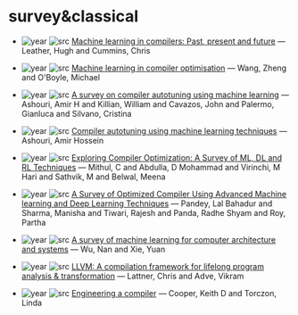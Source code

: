 # survey&classical

- ![year](https://img.shields.io/badge/year-2020-blue) ![src](https://img.shields.io/badge/src-FDL-orange) [Machine learning in compilers: Past, present and future](https://doi.org/10.1109/FDL50818.2020.9232934) — Leather, Hugh and Cummins, Chris

- ![year](https://img.shields.io/badge/year-2018-blue) ![src](https://img.shields.io/badge/src-arxiv-orange) [Machine learning in compiler optimisation](https://doi.org/10.1109/JPROC.2018.2817118) — Wang, Zheng and O'Boyle, Michael

- ![year](https://img.shields.io/badge/year-2018-blue) ![src](https://img.shields.io/badge/src-CSUR-orange) [A survey on compiler autotuning using machine learning](https://doi.org/10.1145/3197978) — Ashouri, Amir H and Killian, William and Cavazos, John and Palermo, Gianluca and Silvano, Cristina

- ![year](https://img.shields.io/badge/year-2016-blue) ![src](https://img.shields.io/badge/src-US-orange) [Compiler autotuning using machine learning techniques](https://www.politesi.polimi.it/handle/10589/129561) — Ashouri, Amir Hossein

- ![year](https://img.shields.io/badge/year-2024-blue) ![src](https://img.shields.io/badge/src-CSITSS-orange) [Exploring Compiler Optimization: A Survey of ML, DL and RL Techniques](https://doi.org/10.1109/CSITSS64042.2024.10816929) — Mithul, C and Abdulla, D Mohammad and Virinchi, M Hari and Sathvik, M and Belwal, Meena

- ![year](https://img.shields.io/badge/year-2024-blue) ![src](https://img.shields.io/badge/src-ICCCMLA-orange) [A Survey of Optimized Compiler Using Advanced Machine learning and Deep Learning Techniques](https://doi.org/10.1109/ICCCMLA63077.2024.10871813) — Pandey, Lal Bahadur and Sharma, Manisha and Tiwari, Rajesh and Panda, Radhe Shyam and Roy, Partha

- ![year](https://img.shields.io/badge/year-2022-blue) ![src](https://img.shields.io/badge/src-CSUR-orange) [A survey of machine learning for computer architecture and systems](https://doi.org/10.1145/3494523) — Wu, Nan and Xie, Yuan

- ![year](https://img.shields.io/badge/year-2004-blue) ![src](https://img.shields.io/badge/src-IC-orange) [LLVM: A compilation framework for lifelong program analysis \& transformation](https://ieeexplore.ieee.org/abstract/document/1281665/) — Lattner, Chris and Adve, Vikram

- ![year](https://img.shields.io/badge/year-2022-blue) ![src](https://img.shields.io/badge/src-US-orange) [Engineering a compiler]() — Cooper, Keith D and Torczon, Linda

